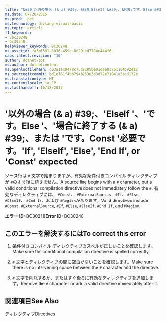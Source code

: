 ```yaml
---
title: "&#39;以外の場合 (& a) #39;、&#39;ElseIf &#39;、&#39;です。Else &#39;、&#39;場合に終了する (& a) #39;、または &#39;です。Const &#39;必要です。"
ms.date: 07/20/2015
ms.prod: .net
ms.technology: devlang-visual-basic
ms.topic: article
f1_keywords:
- vbc30248
- bc30248
helpviewer_keywords: BC30248
ms.assetid: fa3bf591-8036-459c-8c29-ed7784e444f6
caps.latest.revision: "10"
author: dotnet-bot
ms.author: dotnetcontent
ms.openlocfilehash: c03a1ac9478c75d9295be01dea8376110fb92412
ms.sourcegitcommit: bd1ef61f4bb794b25383d3d72e71041a5ced172e
ms.translationtype: MT
ms.contentlocale: ja-JP
ms.lasthandoff: 10/18/2017
---
```

# <a name="39if39-39elseif39-39else39-39end-if39-or-39const39-expected"></a><span data-ttu-id="38123-102">&#39;以外の場合 (& a) #39;、&#39;ElseIf &#39;、&#39;です。Else &#39;、&#39;場合に終了する (& a) #39;、または &#39;です。Const &#39;必要です。</span><span class="sxs-lookup"><span data-stu-id="38123-102">&#39;If&#39;, &#39;ElseIf&#39;, &#39;Else&#39;, &#39;End If&#39;, or &#39;Const&#39; expected</span></span>
<span data-ttu-id="38123-103">ソース行は `#` 文字で始まりますが、有効な条件付きコンパイル ディレクティブが `#`のすぐ後に続きません。</span><span class="sxs-lookup"><span data-stu-id="38123-103">A source line begins with a `#` character, but a valid conditional compilation directive does not immediately follow the `#`.</span></span> <span data-ttu-id="38123-104">有効なディレクティブには、 `#Const`、 `#ExternalSource`、 `#If`、 `#Else`、 `#ElseIf`、 `#End If`、および `#Region`があります。</span><span class="sxs-lookup"><span data-stu-id="38123-104">Valid directives include `#Const`, `#ExternalSource`, `#If`, `#Else`, `#ElseIf`, `#End If`, and `#Region`.</span></span>  
  
 <span data-ttu-id="38123-105">**エラー ID:** BC30248</span><span class="sxs-lookup"><span data-stu-id="38123-105">**Error ID:** BC30248</span></span>  
  
## <a name="to-correct-this-error"></a><span data-ttu-id="38123-106">このエラーを解決するには</span><span class="sxs-lookup"><span data-stu-id="38123-106">To correct this error</span></span>  
  
1.  <span data-ttu-id="38123-107">条件付きコンパイル ディレクティブのスペルが正しいことを確認します。</span><span class="sxs-lookup"><span data-stu-id="38123-107">Make sure the conditional compilation directive is spelled correctly.</span></span>  
  
2.  <span data-ttu-id="38123-108">`#` 文字とディレクティブの間に空白がないことを確認します。</span><span class="sxs-lookup"><span data-stu-id="38123-108">Make sure there is no intervening space between the `#` character and the directive.</span></span>  
  
3.  <span data-ttu-id="38123-109">`#` 文字を削除するか、またはすぐ後ろに有効なディレクティブを追加します。</span><span class="sxs-lookup"><span data-stu-id="38123-109">Remove the `#` character or add a valid directive immediately after it.</span></span>  
  
## <a name="see-also"></a><span data-ttu-id="38123-110">関連項目</span><span class="sxs-lookup"><span data-stu-id="38123-110">See Also</span></span>  
 [<span data-ttu-id="38123-111">ディレクティブ</span><span class="sxs-lookup"><span data-stu-id="38123-111">Directives</span></span>](../../visual-basic/language-reference/directives/directives.md)
